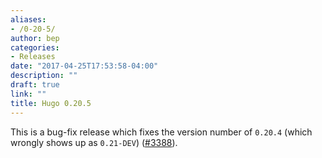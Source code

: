 ```yaml
---
aliases:
- /0-20-5/
author: bep
categories:
- Releases
date: "2017-04-25T17:53:58-04:00"
description: ""
draft: true
link: ""
title: Hugo 0.20.5
---
```


This is a bug-fix release which fixes the version number of `0.20.4` (which wrongly shows up as `0.21-DEV`) ([#3388](https://github.com/gohugoio/hugo/issues/3388)).